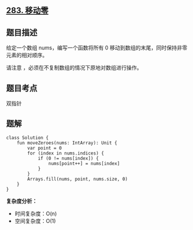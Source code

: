 ## [283. 移动零](https://leetcode.cn/problems/move-zeroes/description/)

## 题目描述

给定一个数组 nums，编写一个函数将所有 0 移动到数组的末尾，同时保持非零元素的相对顺序。

请注意 ，必须在不复制数组的情况下原地对数组进行操作。

## 题目考点

双指针

## 题解
 
```
class Solution {
    fun moveZeroes(nums: IntArray): Unit {
        var point = 0
        for (index in nums.indices) {
            if (0 != nums[index]) {
                nums[point++] = nums[index]
            }
        }
        Arrays.fill(nums, point, nums.size, 0)
    }
}
```

**复杂度分析：**

- 时间复杂度：O(n)
- 空间复杂度：O(1) 
